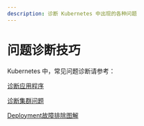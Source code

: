 ```yaml
---
description: 诊断 Kubernetes 中出现的各种问题
---
```


# 问题诊断技巧

<AdSenseTitle/>

Kubernetes 中，常见问题诊断请参考：

[诊断应用程序](/learning/k8s-advanced/ts/application.html)

[诊断集群问题](/learning/k8s-advanced/ts/cluster.html)

[Deployment故障排除图解](/learning/k8s-advanced/ts/deployment.html)
